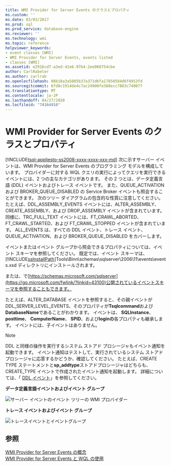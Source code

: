 ```yaml
---
title: WMI Provider for Server Events のクラスとプロパティ
ms.custom: ''
ms.date: 03/03/2017
ms.prod: sql
ms.prod_service: database-engine
ms.reviewer: ''
ms.technology: wmi
ms.topic: reference
helpviewer_keywords:
- event classes [WMI]
- WMI Provider for Server Events, events listed
- classes [WMI]
ms.assetid: e2916cd7-a3ed-41e6-97b4-2ee060754cbe
author: CarlRabeler
ms.author: carlrab
ms.openlocfilehash: 08b18a3a5805b37a371d6fa17850584d6f4953fd
ms.sourcegitcommit: 6fd8c1914de4c7ac24900fe388ecc7883c740077
ms.translationtype: MT
ms.contentlocale: ja-JP
ms.lasthandoff: 04/27/2020
ms.locfileid: "74164910"
---
```

# <a name="wmi-provider-for-server-events-classes-and-properties"></a>WMI Provider for Server Events のクラスとプロパティ
[!INCLUDE[tsql-appliesto-ss2008-xxxx-xxxx-xxx-md](../../includes/tsql-appliesto-ss2008-xxxx-xxxx-xxx-md.md)]
  次に示すサーバー イベントは、WMI Provider for Server Events のプログラミング モデルを構成しています。 プロバイダーに対する WQL クエリの実行によってクエリを実行できるイベントには、2 つの主なカテゴリがあります。 その 2 つとは、データ定義言語 (DDL) イベントおよびトレース イベントです。 また、QUEUE_ACTIVATION および BROKER_QUEUE_DISABLED の Service Broker イベントも照会することができます。 次のツリー ダイアグラムの包含的な性質に注意してください。 たとえば、DDL_ASSEMBLY_EVENTS イベントには、ALTER_ASSEMBLY、CREATE_ASSEMBLY、および DROP_ASSEMBLY イベントが含まれています。 同様に、TRC_FULL_TEXT イベントには、FT_CRAWL_ABORTED、FT_CRAWL_STARTED、および FT_CRAWL_STOPPED イベントが含まれています。 ALL_EVENTS は、すべての DDL イベント、トレース イベント、QUEUE_ACTIVATION、および BROKER_QUEUE_DISABLED をカバーします。  
  
 イベントまたはイベント グループから照会できるプロパティについては、イベント スキーマを参照してください。 既定では、イベント スキーマは、[!INCLUDE[ssInstallPath](../../includes/ssinstallpath-md.md)]Tools\Binn\schemas\sqlserver\2006\11\events\events.xsd ディレクトリにインストールされます。  
  
 または、で[https://schemas.microsoft.com/sqlserver](https://go.microsoft.com/fwlink/?linkid=43100)公開されているイベントスキーマを参照することもできます。  
  
 たとえば、ALTER_DATABASE イベントを参照すると、その親イベントが DDL_SERVER_LEVEL_EVENTS、そのプロパティが**Tsqlcommand**および**DatabaseName**であることがわかります。 イベントは、 **SQLInstance**、 **posttime**、 **ComputerName**、 **SPID**、および**loginの**各プロパティも継承します。 イベントには、子イベントはありません。  
  
> [!NOTE]  
>  DDL と同様の操作を実行するシステム ストアド プロシージャもイベント通知を起動できます。 イベント通知はテストして、実行されているシステム ストアド プロシージャに応答するかどうか、確認してください。 たとえば、CREATE TYPE ステートメントと**sp_addtype**ストアドプロシージャはどちらも、CREATE_TYPE イベントで作成されたイベント通知を起動します。 詳細については、「 [DDL イベント](../../relational-databases/triggers/ddl-events.md)」を参照してください。  
  
 **データ定義言語イベントおよびイベント グループ**  
  
 ![サーバー イベントのイベント ツリーの WMI プロバイダー](../../relational-databases/wmi-provider-server-events/media/sql-wmi-ddl-events-ktm.gif "サーバー イベントのイベント ツリーの WMI プロバイダー")  
  
 **トレース イベントおよびイベント グループ**  
  
 ![トレースイベントとイベントグループ](../../relational-databases/wmi-provider-server-events/media/sql-wmi-trc-all-events.gif "トレース イベントとイベント グループ")  
  
## <a name="see-also"></a>参照  
 [WMI Provider for Server Events の概念](../../relational-databases/wmi-provider-server-events/wmi-provider-for-server-events-concepts.md)   
 [WMI Provider for Server Events と WQL の使用](../../relational-databases/wmi-provider-server-events/using-wql-with-the-wmi-provider-for-server-events.md)  
  
  
